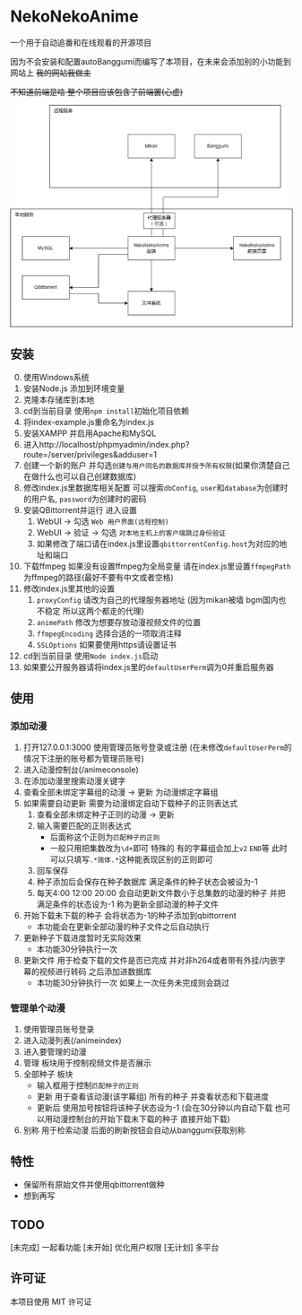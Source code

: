 # NekoNekoAnime

一个用于自动追番和在线观看的开源项目

因为不会安装和配置autoBanggumi而编写了本项目，在未来会添加别的小功能到网站上  ~~我的网站我做主~~

~~不知道前端是啥 整个项目应该包含了前端罢(心虚)~~

![原理图](./NekoNekoAnime.png)

## 安装

0. 使用Windows系统
1. 安装Node.js 添加到环境变量
2. 克隆本存储库到本地
3. cd到当前目录 使用`npm install`初始化项目依赖
4. 将index-example.js重命名为index.js
5. 安装XAMPP 并启用Apache和MySQL
  1. 进入http://localhost/phpmyadmin/index.php?route=/server/privileges&adduser=1
  2. 创建一个新的账户 并勾选`创建与用户同名的数据库并授予所有权限`(如果你清楚自己在做什么也可以自己创建数据库) 
  3. 修改index.js里数据库相关配置 可以搜索`dbConfig`, `user`和`database`为创建时的用户名, `password`为创建时的密码
6. 安装QBittorrent并运行 进入设置
   1. WebUI -> 勾选 `Web 用户界面(远程控制)`
   2. WebUI -> 验证 -> 勾选 `对本地主机上的客户端跳过身份验证`
   3. 如果修改了端口请在index.js里设置`qbittorrentConfig.host`为对应的地址和端口
7. 下载ffmpeg 如果没有设置ffmpeg为全局变量 请在index.js里设置`ffmpegPath`为ffmpeg的路径(最好不要有中文或者空格)
8. 修改index.js里其他的设置
   1. `proxyConfig` 请改为自己的代理服务器地址 (因为mikan被墙 bgm国内也不稳定 所以这两个都走的代理)
   2. `animePath` 修改为想要存放动漫视频文件的位置
   3. `ffmpegEncoding` 选择合适的一项取消注释
   4. `SSLOptions` 如果要使用https请设置证书
9. cd到当前目录 使用`Node index.js`启动
10. 如果要公开服务器请将index.js里的`defaultUserPerm`调为0并重启服务器

## 使用

### 添加动漫

1. 打开127.0.0.1:3000 使用管理员账号登录或注册 (在未修改`defaultUserPerm`的情况下注册的账号都为管理员账号)
2. 进入动漫控制台(/animeconsole)
3. 在添加动漫里搜索动漫关键字
4. 查看全部未绑定字幕组的动漫 -> 更新 为动漫绑定字幕组
5. 如果需要自动更新 需要为动漫绑定自动下载种子的正则表达式
   1. 查看全部未绑定种子正则的动漫 -> 更新
   2. 输入需要匹配的正则表达式
      - 后面称这个正则为`匹配种子的正则`
      - 一般只用把集数改为`\d+`即可 特殊的 有的字幕组会加上`v2` `END`等 此时可以只填写`.*简体.*`这种能表现区别的正则即可
   3. 回车保存
   4. 种子添加后会保存在种子数据库 满足条件的种子状态会被设为-1 
   5. 每天4:00 12:00 20:00 会自动更新文件数小于总集数的动漫的种子 并把满足条件的状态设为-1 称为更新全部动漫的种子文件
6. 开始下载未下载的种子 会将状态为-1的种子添加到qbittorrent
   - 本功能会在更新全部动漫的种子文件之后自动执行
7. 更新种子下载进度暂时无实际效果
   - 本功能30分钟执行一次
8. 更新文件 用于检查下载的文件是否已完成 并对非h264或者带有外挂/内嵌字幕的视频进行转码 之后添加进数据库
   - 本功能30分钟执行一次 如果上一次任务未完成则会跳过

### 管理单个动漫
1. 使用管理员账号登录
2. 进入动漫列表(/animeindex)
3. 进入要管理的动漫
4. 管理 板块用于控制视频文件是否展示
5. 全部种子 板块 
   - 输入框用于控制`匹配种子的正则` 
   - 更新 用于查看该动漫(该字幕组) 所有的种子 并查看状态和下载进度
   - 更新后 使用加号按钮将该种子状态设为-1 (会在30分钟以内自动下载 也可以用动漫控制台的开始下载未下载的种子 直接开始下载)
6. 别称 用于检索动漫 后面的刷新按钮会自动从banggumi获取别称

## 特性

- 保留所有原始文件并使用qbittorrent做种
- 想到再写

## TODO

[未完成] 一起看功能
[未开始] 优化用户权限
[无计划] 多平台

## 许可证

本项目使用 MIT 许可证

